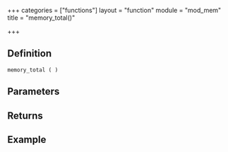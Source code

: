 +++
categories = ["functions"]
layout = "function"
module = "mod_mem"
title = "memory_total()"

+++

## Definition

    memory_total ( )

## Parameters

## Returns

## Example
